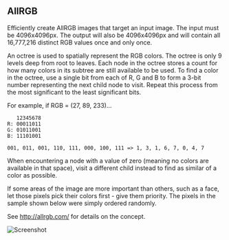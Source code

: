 ## AllRGB

Efficiently create AllRGB images that target an input image. The input must be 4096x4096px. The output will also be 4096x4096px and will contain all 16,777,216 distinct RGB values once and only once.

An octree is used to spatially represent the RGB colors. The octree is only 9 levels deep from root to leaves. Each node in the octree stores a count for how many colors in its subtree are still available to be used. To find a color in the octree, use a single bit from each of R, G and B to form a 3-bit number representing the next child node to visit. Repeat this process from the most significant to the least significant bits.

For example, if RGB = (27, 89, 233)...

       12345678
    R: 00011011
    G: 01011001
    B: 11101001
    
    001, 011, 001, 110, 111, 000, 100, 111 => 1, 3, 1, 6, 7, 0, 4, 7

When encountering a node with a value of zero (meaning no colors are available in that space), visit a different child instead to find as similar of a color as possible.

If some areas of the image are more important than others, such as a face, let those pixels pick their colors first - give them priority. The pixels in the sample shown below were simply ordered randomly.

See http://allrgb.com/ for details on the concept.

![Screenshot](http://i.imgur.com/gQuJo83.jpg)
